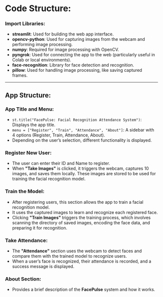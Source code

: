 # **Code Structure:**

### **Import Libraries:**

- **streamlit**: Used for building the web app interface.
- **opencv-python**: Used for capturing images from the webcam and performing image processing.
- **numpy**: Required for image processing with OpenCV.
- **pyngrok**: Used for connecting the app to the web (particularly useful in Colab or local environments).
- **face-recognition**: Library for face detection and recognition.
- **pillow**: Used for handling image processing, like saving captured frames.

---

## **App Structure:**

### **App Title and Menu:**

- `st.title("FacePulse: Facial Recognition Attendance System")`: Displays the app title.
- `menu = ["Register", "Train", "Attendance", "About"]`: A sidebar with 4 options (Register, Train, Attendance, About).
- Depending on the user’s selection, different functionality is displayed.

### **Register New User:**

- The user can enter their ID and Name to register.
- When **"Take Images"** is clicked, it triggers the webcam, captures 10 images, and saves them locally. These images are stored to be used for training the facial recognition model.

### **Train the Model:**

- After registering users, this section allows the app to train a facial recognition model. 
- It uses the captured images to learn and recognize each registered face.
- Clicking **"Train Images"** triggers the training process, which involves scanning the directory of saved images, encoding the face data, and preparing it for recognition.

### **Take Attendance:**

- The **"Attendance"** section uses the webcam to detect faces and compare them with the trained model to recognize users.
- When a user’s face is recognized, their attendance is recorded, and a success message is displayed.

### **About Section:**

- Provides a brief description of the **FacePulse** system and how it works.
